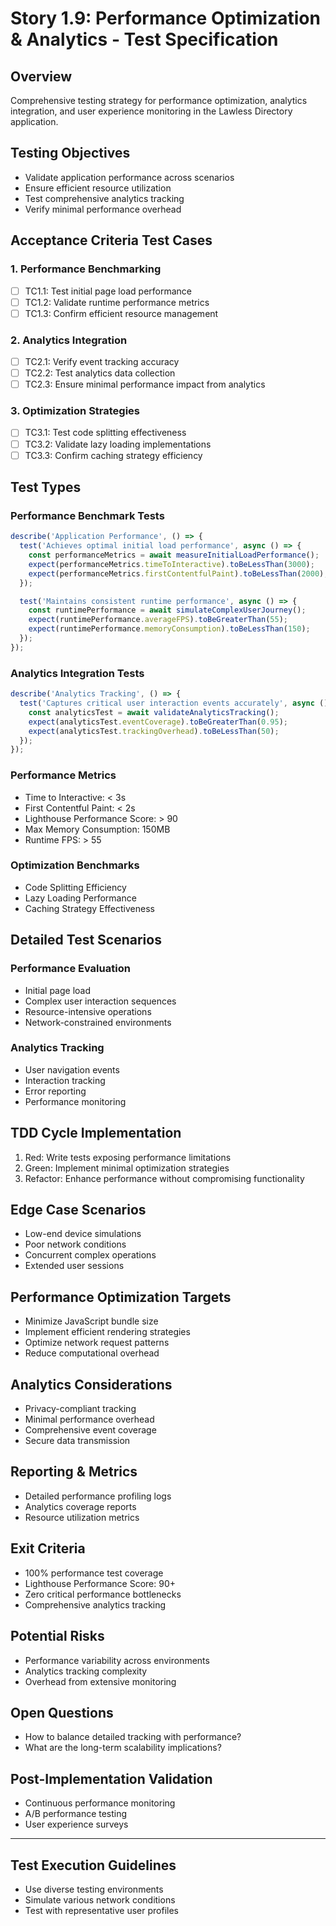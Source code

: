 # Story 1.9: Performance Optimization & Analytics - Test Specification

## Overview
Comprehensive testing strategy for performance optimization, analytics integration, and user experience monitoring in the Lawless Directory application.

## Testing Objectives
- Validate application performance across scenarios
- Ensure efficient resource utilization
- Test comprehensive analytics tracking
- Verify minimal performance overhead

## Acceptance Criteria Test Cases

### 1. Performance Benchmarking
- [ ] TC1.1: Test initial page load performance
- [ ] TC1.2: Validate runtime performance metrics
- [ ] TC1.3: Confirm efficient resource management

### 2. Analytics Integration
- [ ] TC2.1: Verify event tracking accuracy
- [ ] TC2.2: Test analytics data collection
- [ ] TC2.3: Ensure minimal performance impact from analytics

### 3. Optimization Strategies
- [ ] TC3.1: Test code splitting effectiveness
- [ ] TC3.2: Validate lazy loading implementations
- [ ] TC3.3: Confirm caching strategy efficiency

## Test Types

### Performance Benchmark Tests
```javascript
describe('Application Performance', () => {
  test('Achieves optimal initial load performance', async () => {
    const performanceMetrics = await measureInitialLoadPerformance();
    expect(performanceMetrics.timeToInteractive).toBeLessThan(3000);
    expect(performanceMetrics.firstContentfulPaint).toBeLessThan(2000);
  });

  test('Maintains consistent runtime performance', async () => {
    const runtimePerformance = await simulateComplexUserJourney();
    expect(runtimePerformance.averageFPS).toBeGreaterThan(55);
    expect(runtimePerformance.memoryConsumption).toBeLessThan(150);
  });
});
```

### Analytics Integration Tests
```javascript
describe('Analytics Tracking', () => {
  test('Captures critical user interaction events accurately', async () => {
    const analyticsTest = await validateAnalyticsTracking();
    expect(analyticsTest.eventCoverage).toBeGreaterThan(0.95);
    expect(analyticsTest.trackingOverhead).toBeLessThan(50);
  });
});
```

### Performance Metrics
- Time to Interactive: < 3s
- First Contentful Paint: < 2s
- Lighthouse Performance Score: > 90
- Max Memory Consumption: 150MB
- Runtime FPS: > 55

### Optimization Benchmarks
- Code Splitting Efficiency
- Lazy Loading Performance
- Caching Strategy Effectiveness

## Detailed Test Scenarios

### Performance Evaluation
- Initial page load
- Complex user interaction sequences
- Resource-intensive operations
- Network-constrained environments

### Analytics Tracking
- User navigation events
- Interaction tracking
- Error reporting
- Performance monitoring

## TDD Cycle Implementation
1. Red: Write tests exposing performance limitations
2. Green: Implement minimal optimization strategies
3. Refactor: Enhance performance without compromising functionality

## Edge Case Scenarios
- Low-end device simulations
- Poor network conditions
- Concurrent complex operations
- Extended user sessions

## Performance Optimization Targets
- Minimize JavaScript bundle size
- Implement efficient rendering strategies
- Optimize network request patterns
- Reduce computational overhead

## Analytics Considerations
- Privacy-compliant tracking
- Minimal performance overhead
- Comprehensive event coverage
- Secure data transmission

## Reporting & Metrics
- Detailed performance profiling logs
- Analytics coverage reports
- Resource utilization metrics

## Exit Criteria
- 100% performance test coverage
- Lighthouse Performance Score: 90+
- Zero critical performance bottlenecks
- Comprehensive analytics tracking

## Potential Risks
- Performance variability across environments
- Analytics tracking complexity
- Overhead from extensive monitoring

## Open Questions
- How to balance detailed tracking with performance?
- What are the long-term scalability implications?

## Post-Implementation Validation
- Continuous performance monitoring
- A/B performance testing
- User experience surveys

---

## Test Execution Guidelines
- Use diverse testing environments
- Simulate various network conditions
- Test with representative user profiles

